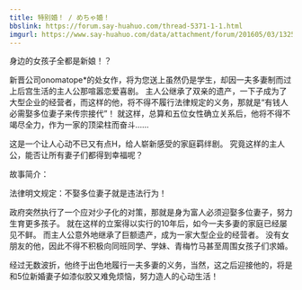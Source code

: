 ```yaml
---
title: 特别婚！ / めちゃ婚！
bbslink: https://forum.say-huahuo.com/thread-5371-1-1.html
imgurl: https://www.say-huahuo.com/data/attachment/forum/201605/03/132509rlmh4tt32g80w8gl.jpg
---
```


身边的女孩子全都是新娘！？

新晋公司onomatope*的处女作，将为您送上虽然仍是学生，却因一夫多妻制而过上后宫生活的主人公那喧嚣恋爱喜剧。
主人公继承了双亲的遗产，一下子成为了大型企业的经营者，而这样的他，将不得不履行法律规定的义务，那就是“有钱人必需娶多位妻子来传宗接代”！
就这样，总算和五位女性确立关系后，他将不得不竭尽全力，作为一家的顶梁柱而奋斗……

这是一个让人心动不已又有点H，给人崭新感受的家庭羁绊剧。
究竟这样的主人公，能否让所有妻子们都得到幸福呢？

故事简介：

法律明文规定：不娶多位妻子就是违法行为！

政府突然执行了一个应对少子化的对策，那就是身为富人必须迎娶多位妻子，努力生育更多孩子。
就在这样的立案得以实行的10年后，如今一夫多妻的家庭已经屡见不鲜。
而主人公意外地继承了巨额遗产，成为一家大型企业的经营者。
没有女朋友的他，因此不得不积极向同班同学、学妹、青梅竹马甚至周围女孩子们求婚。

经过无数波折，他终于出色地履行一夫多妻的义务，当然，这之后迎接他的，将是和5位新婚妻子如漆似胶又难免烦恼，努力造人的心动生活！<!--more-->
